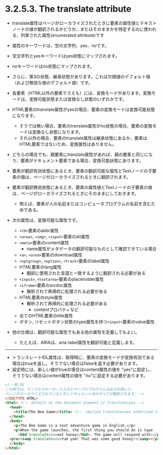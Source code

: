 # 3.2.5.3. The translate attribute

- translate属性はページがローカライズされたときに要素の属性値とテキストノードの値が翻訳されるかどうか、またはそのままかを特定するのに使われる、列挙された属性(enumerated attribute)です

- 属性のキーワードは、空の文字列、yes、noです。
- 空文字列とyesキーワードはyes状態にマップされます。
- noキーワードはno状態にマップされます。
- さらに、第3の状態、継承状態があります。これは欠損値のデフォルト値（および無効な値のデフォルト値）です。


- 各要素（HTML以外の要素でさえも）には、変換モードがあります。変換モードは、変換可能状態または変換なし状態のいずれかです。
- HTML要素のtranslate属性がyesの場合、要素の変換モードは変換可能状態になります。
    - そうでは無い場合、要素のtranslate属性がno状態の場合、要素の変換モードは変換なし状態になります。
    - それ以外の場合、要素のtranslate属性は継承状態にあるか、要素はHTML要素ではないため、変換属性はありません。
- どちらの場合でも、親要素にtranslate属性があれば、親の要素と同じになり、要素がドキュメント要素である場合、変換可能状態にあります。

- 要素が翻訳有効状態にあるとき、要素の翻訳可能な属性とTextノードの子要素の値は、ページがローカライズされるときに翻訳されます。

- 要素が翻訳無効状態にあるとき、要素の属性値とTextノードの子要素の値は、ページがローカライズされるときにそのままにしておきます。
    - 例えば、要素が人の名前またはコンピュータプログラムの名前を含むためである。

- 次の属性は、変換可能な属性です。
    - `<th>`要素のabbr属性
    - `<area>`, `<img>`, `<input>`要素のalt属性
    - `<meta>`要素のcontent属性
        - name属性がメタデータの翻訳可能なものとして確認できている場合
    - `<a>`, `<area>`要素のdownload属性
    - `<optgroup>`, `<option>`, `<track>`要素のlabel属性
    - HTML要素のlang属性
        - 翻訳に使用された言語と一致するように翻訳される必要がある
    - `<input>`, `<textarea>`要素のplaceholder属性
    - `<iframe>`要素のsrcdoc属性
        - 解析されて再帰的に処理される必要がある
    - HTML要素のstyle属性
        - 解析されて再帰的に処理される必要がある
            - contentプロパティなど
    - 全てのHTML要素のtitle属性
    - ボタン, リセットボタン状態のtype属性を持つ`<input>`要素のvalue属性

- 他の仕様は、翻訳可能な属性でもある他の属性を定義してもよい。
    - たとえば、ARIAは、aria-label属性を翻訳可能と定義します。


***


- トランスレートIDL属性は、取得時に、要素の変換モードが変換有効である場合はtrueを返し、そうでない場合はfalseを返す必要があります。
- 設定時には、新しい値がtrueの場合はcontent属性の値を "yes"に設定し、そうでない場合はcontent属性の値を "no"に設定する必要があります。

```html
<!--例:18
この例では、サンプルのキーボード入力とサンプルプログラムの出力を除いて、
ページがローカライズされているときにドキュメント内のすべてが翻訳されます。-->
<!DOCTYPE HTML>
<html> <!-- default on the document element is translate=yes -->
  <head>
    <title>The Bee Game</title> <!-- implied translate=yes inherited from ancestors -->
  </head>
  <body>
    <p>The Bee Game is a text adventure game in English.</p>
    <p>When the game launches, the first thing you should do is type
      <kbd translate=no>eat honey</kbd>. The game will respond with:</p>
  <pre><samp translate=no>Yum yum! That was some good honey!</samp></pre>
  </body>
</html>
```
